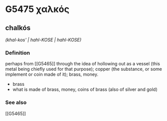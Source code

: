 # G5475 χαλκός

## chalkós

_(khal-kos' | hahl-KOSE | hahl-KOSE)_

### Definition

perhaps from [[G5465]] through the idea of hollowing out as a vessel (this metal being chiefly used for that purpose); copper (the substance, or some implement or coin made of it); brass, money.

- brass
- what is made of brass, money, coins of brass (also of silver and gold)

### See also

[[G5465]]

